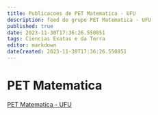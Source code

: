 ```yaml
---
title: Publicacoes de PET Matematica - UFU
description: feed do grupo PET Matematica - UFU
published: true
date: 2023-11-30T17:36:26.550851
tags: Ciencias Exatas e da Terra
editor: markdown
dateCreated: 2023-11-30T17:36:26.550851
---
```


# PET Matematica
[PET Matematica - UFU](/grupo/273PETMatematicaUFU.md)